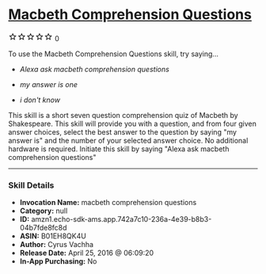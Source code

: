 # [Macbeth Comprehension Questions](http://alexa.amazon.com/#skills/amzn1.echo-sdk-ams.app.742a7c10-236a-4e39-b8b3-04b7fde8fc8d)
![0 stars](../../images/ic_star_border_black_18dp_1x.png)![0 stars](../../images/ic_star_border_black_18dp_1x.png)![0 stars](../../images/ic_star_border_black_18dp_1x.png)![0 stars](../../images/ic_star_border_black_18dp_1x.png)![0 stars](../../images/ic_star_border_black_18dp_1x.png) 0

To use the Macbeth Comprehension Questions skill, try saying...

* *Alexa ask macbeth comprehension questions*

* *my answer is one*

* *i don't know*

This skill is a short seven question comprehension quiz of Macbeth by Shakespeare. This skill will provide you with a question, and from four given answer choices, select the best answer to the question by saying "my answer is" and the number of your selected answer choice.
 No additional hardware is required. Initiate this skill by saying "Alexa ask macbeth comprehension questions"

***

### Skill Details

* **Invocation Name:** macbeth comprehension questions
* **Category:** null
* **ID:** amzn1.echo-sdk-ams.app.742a7c10-236a-4e39-b8b3-04b7fde8fc8d
* **ASIN:** B01EH8QK4U
* **Author:** Cyrus Vachha
* **Release Date:** April 25, 2016 @ 06:09:20
* **In-App Purchasing:** No
